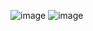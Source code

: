 
![image](https://github.com/ilrexho2011/Project-EULER-Possible-Solutions-Problems-201_to_300/assets/61479363/dbdc8b30-d5f5-45b3-91c8-dfbf7e1b0c8b)
![image](https://github.com/ilrexho2011/Project-EULER-Possible-Solutions-Problems-201_to_300/assets/61479363/36c3542d-3e46-4dd2-9f2a-092f9a817ec8)

